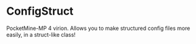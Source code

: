 # ConfigStruct
PocketMine-MP 4 virion. Allows you to make structured config files more easily, in a struct-like class!
